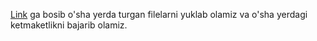 <a href="https://github.com/Akhmadjonuz/clickuz-shopping-api-php">Link</a> ga bosib o'sha yerda turgan filelarni yuklab olamiz va o'sha yerdagi ketmaketlikni bajarib olamiz.

